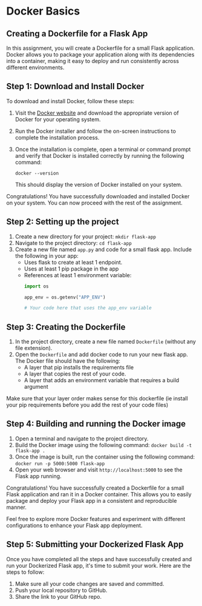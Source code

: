 # Docker Basics


## Creating a Dockerfile for a Flask App

In this assignment, you will create a Dockerfile for a small Flask application. Docker allows you to package your application along with its dependencies into a container, making it easy to deploy and run consistently across different environments.


## Step 1: Download and Install Docker

To download and install Docker, follow these steps:

1. Visit the [Docker website](https://www.docker.com/get-started) and download the appropriate version of Docker for your operating system.
1. Run the Docker installer and follow the on-screen instructions to complete the installation process.
1. Once the installation is complete, open a terminal or command prompt and verify that Docker is installed correctly by running the following command:

    ```
    docker --version
    ```

    This should display the version of Docker installed on your system.

Congratulations! You have successfully downloaded and installed Docker on your system. You can now proceed with the rest of the assignment.

## Step 2: Setting up the project

1. Create a new directory for your project: `mkdir flask-app`
1. Navigate to the project directory: `cd flask-app`
1. Create a new file named `app.py` and code for a small flask app. Include the following in your app:
    * Uses flask to create at least 1 endpoint.
    * Uses at least 1 pip package in the app
    * References at least 1 environment variable:
        ```python
        import os

        app_env = os.getenv("APP_ENV")

        # Your code here that uses the app_env variable
        ```

## Step 3: Creating the Dockerfile

1. In the project directory, create a new file named `Dockerfile` (without any file extension).
1. Open the `Dockerfile` and add docker code to run your new flask app. The Docker file should have the following:
    * A layer that pip installs the requirements file
    * A layer that copies the rest of your code.
    * A layer that adds an environment variable that requires a build argument

Make sure that your layer order makes sense for this dockerfile (ie install your pip requirements before you add the rest of your code files)

## Step 4: Building and running the Docker image

1. Open a terminal and navigate to the project directory.
1. Build the Docker image using the following command: `docker build -t flask-app .`
1. Once the image is built, run the container using the following command: `docker run -p 5000:5000 flask-app`
1. Open your web browser and visit `http://localhost:5000` to see the Flask app running.

Congratulations! You have successfully created a Dockerfile for a small Flask application and ran it in a Docker container. This allows you to easily package and deploy your Flask app in a consistent and reproducible manner.

Feel free to explore more Docker features and experiment with different configurations to enhance your Flask app deployment.

## Step 5: Submitting your Dockerized Flask App

Once you have completed all the steps and have successfully created and run your Dockerized Flask app, it's time to submit your work. Here are the steps to follow:

1. Make sure all your code changes are saved and committed.
1. Push your local repository to GitHub.
1. Share the link to your GitHub repo.
